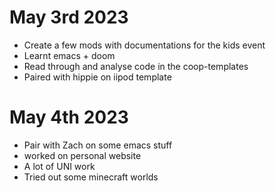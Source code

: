 # May 3rd 2023
- Create a few mods with documentations for the kids event 
- Learnt  emacs + doom
- Read through and analyse code in the coop-templates
- Paired with hippie on iipod template 

# May 4th 2023
- Pair with Zach on some emacs stuff 
- worked on personal website 
- A lot of UNI work 
- Tried out some minecraft worlds